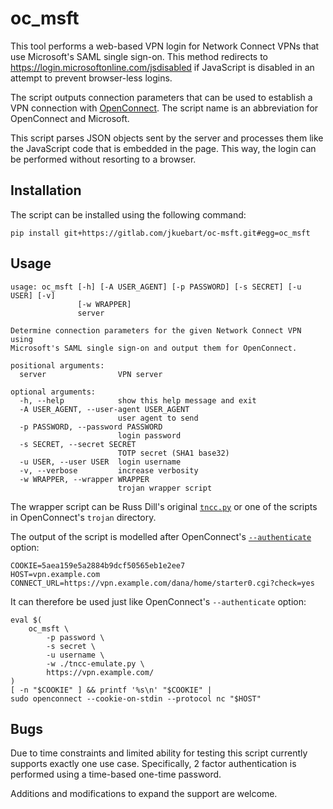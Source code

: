 oc_msft
=======

This tool performs a web-based VPN login for Network Connect VPNs that use
Microsoft's SAML single sign-on. This method redirects to
https://login.microsoftonline.com/jsdisabled if JavaScript is disabled in
an attempt to prevent browser-less logins.

The script outputs connection parameters that can be used to establish a
VPN connection with [OpenConnect][OC]. The script name is an abbreviation
for OpenConnect and Microsoft.

This script parses JSON objects sent by the server and processes them like
the JavaScript code that is embedded in the page. This way, the login can
be performed without resorting to a browser.


Installation
------------

The script can be installed using the following command:

    pip install git+https://gitlab.com/jkuebart/oc-msft.git#egg=oc_msft


Usage
-----

    usage: oc_msft [-h] [-A USER_AGENT] [-p PASSWORD] [-s SECRET] [-u USER] [-v]
                   [-w WRAPPER]
                   server

    Determine connection parameters for the given Network Connect VPN using
    Microsoft's SAML single sign-on and output them for OpenConnect.

    positional arguments:
      server                VPN server

    optional arguments:
      -h, --help            show this help message and exit
      -A USER_AGENT, --user-agent USER_AGENT
                            user agent to send
      -p PASSWORD, --password PASSWORD
                            login password
      -s SECRET, --secret SECRET
                            TOTP secret (SHA1 base32)
      -u USER, --user USER  login username
      -v, --verbose         increase verbosity
      -w WRAPPER, --wrapper WRAPPER
                            trojan wrapper script

The wrapper script can be Russ Dill's original [`tncc.py`][TNCC] or one of
the scripts in OpenConnect's `trojan` directory.

The output of the script is modelled after OpenConnect's
[`--authenticate`][AUTH] option:

    COOKIE=5aea159e5a2884b9dcf50565eb1e2ee7
    HOST=vpn.example.com
    CONNECT_URL=https://vpn.example.com/dana/home/starter0.cgi?check=yes

It can therefore be used just like OpenConnect's `--authenticate` option:

    eval $(
        oc_msft \
            -p password \
            -s secret \
            -u username \
            -w ./tncc-emulate.py \
            https://vpn.example.com/
    )
    [ -n "$COOKIE" ] && printf '%s\n' "$COOKIE" |
    sudo openconnect --cookie-on-stdin --protocol nc "$HOST"


Bugs
----

Due to time constraints and limited ability for testing this script
currently supports exactly one use case. Specifically, 2 factor
authentication is performed using a time-based one-time password.

Additions and modifications to expand the support are welcome.


[AUTH]: https://www.infradead.org/openconnect/manual.html#heading4
[OC]: https://www.infradead.org/openconnect/
[TNCC]: https://github.com/russdill/juniper-vpn-py

